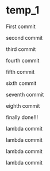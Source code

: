 # temp_1

First commit

second commit

third commit

fourth commit

fifth commit

sixth commit

seventh commit

eighth commit

finally done!!!

lambda commit

lambda commit

lambda commit

lambda commit
